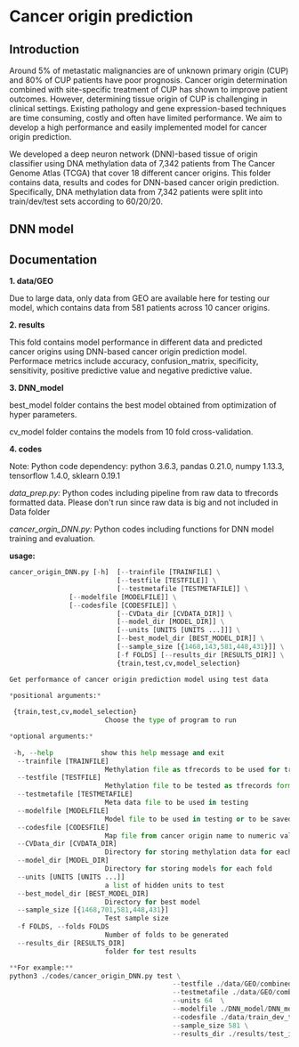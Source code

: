 
# Cancer origin prediction
## Introduction
   Around 5% of metastatic malignancies are of unknown primary origin (CUP) and 80% of CUP patients have poor prognosis. Cancer origin determination combined with site-specific treatment of CUP has shown to improve patient outcomes. However, determining tissue origin of CUP is challenging in clinical settings. Existing pathology and gene expression-based techniques are time consuming, costly and often have limited performance. We aim to develop a high performance and easily implemented model for cancer origin prediction.
   
   We developed a deep neuron network (DNN)-based tissue of origin classifier using DNA methylation data of 7,342 patients from The Cancer Genome Atlas (TCGA) that cover 18 different cancer origins. 
This folder contains data, results and codes for DNN-based cancer origin prediction. Specifically, DNA methylation data from 7,342 patients were split into train/dev/test sets according to 60/20/20.

## DNN model
## Documentation
**1. data/GEO**

  Due to large data, only data from GEO are available here for testing our model, which contains data from 581 patients across 10 cancer origins.

**2. results**
   
   This fold contains model performance in different data and predicted cancer origins using DNN-based cancer origin prediction model. Performace metrics include accuracy,  confusion_matrix, specificity, sensitivity, positive predictive value and negative predictive value.

**3. DNN_model**
   
   best_model folder contains the best model obtained from optimization of hyper parameters.
   
   cv_model folder contains the models from 10 fold cross-validation.

**4. codes**

   Note: Python code dependency: python 3.6.3, pandas 0.21.0, numpy 1.13.3, tensorflow 1.4.0, sklearn 0.19.1
   
   *data_prep.py:* Python codes including pipeline from raw data to tfrecords formatted data. Please don't run since raw data is big and not included in Data folder

   *cancer_orgin_DNN.py:*  Python codes including functions for DNN model training and evaluation.



   **usage:**
   ```python
   cancer_origin_DNN.py [-h]  [--trainfile [TRAINFILE] \
                              [--testfile [TESTFILE]] \
                              [--testmetafile [TESTMETAFILE]] \
			      [--modelfile [MODELFILE]] \
			      [--codesfile [CODESFILE]] \
                              [--CVData_dir [CVDATA_DIR]] \
                              [--model_dir [MODEL_DIR]] \
                              [--units [UNITS [UNITS ...]]] \
                              [--best_model_dir [BEST_MODEL_DIR]] \
                              [--sample_size [{1468,143,581,448,431}]] \
                              [-f FOLDS] [--results_dir [RESULTS_DIR]] \
                              {train,test,cv,model_selection}

   Get performance of cancer origin prediction model using test data

   *positional arguments:*
    
    {train,test,cv,model_selection}
                           Choose the type of program to run

   *optional arguments:*
    
    -h, --help            show this help message and exit
     --trainfile [TRAINFILE]
                           Methylation file as tfrecords to be used for training model
     --testfile [TESTFILE]
                           Methylation file to be tested as tfrecords format
     --testmetafile [TESTMETAFILE]
                           Meta data file to be used in testing
     --modelfile [MODELFILE]
                           Model file to be used in testing or to be saved in training.
     --codesfile [CODESFILE]
                           Map file from cancer origin name to numeric value as csv format.
     --CVData_dir [CVDATA_DIR]
                           Directory for storing methylation data for each fold
     --model_dir [MODEL_DIR]
                           Directory for storing models for each fold
     --units [UNITS [UNITS ...]]
                           a list of hidden units to test
     --best_model_dir [BEST_MODEL_DIR]
                           Directory for best model
     --sample_size [{1468,701,581,448,431}]
                           Test sample size
     -f FOLDS, --folds FOLDS
                           Number of folds to be generated
     --results_dir [RESULTS_DIR]
                           folder for test results

   **For example:**
   python3 ./codes/cancer_origin_DNN.py test \
                                            --testfile ./data/GEO/combined_final.tfrecords \
                                            --testmetafile ./data/GEO/combined_final_meta.csv \
                                            --units 64  \
                                            --modelfile ./DNN_model/DNN_model_100_dev_15_20/best_model/model_0.ckpt \
                                            --codesfile ./data/train_dev_test_15_20/code.csv \
                                            --sample_size 581 \
                                            --results_dir ./results/test_ind/
  ```
